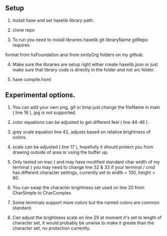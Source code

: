 ## Setup

1) Install haxe and set haxelib library path.

2) clone repo

3) To run you need to install libraries
haxelib git libraryName gitRepo
requires

format from hxFoundation
ansi from smilyOrg
folders on my github.

4) Make sure the libraries are setup right either create haxelib.json or just make sure that library code is directly in the folder and not src folder.

5) haxe compile.hxml

## Experimental options.

1) You can add your own png, gif or bmp just change the fileName in main ( line 16 ), jpg is not supported.

2) color equations can be adjusted to get different feel ( line 44-46 ).

3) grey scale equation line 42, adjusts based on relative brightness of colors.

4) scale can be adjusted ( line 17 ), hopefully it should protect you from drawing outside of area or using the buffer up.

5) Only tested on mac ( and may have modified standard char width of my terminal ) you may need to change line 32 & 33 if your terminal / cmd has different character settings, currently set to width = 100, height = 80.

6) You can swap the character brightness set used on line 20 from CharSimple to CharComplex.

7) Some terminals support more colors but the named colors are common standard.

8) Can adjust the brightness scale on line 29 at moment it's set to length of character set, it would probably be unwise to make it greate than the character set, no protection currently.
